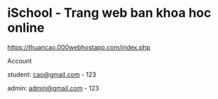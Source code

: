 # iSchool - Trang web ban khoa hoc online
https://thuancao.000webhostapp.com/index.php

Account

  student: cao@gmail.com - 123
  
  
  admin: admin@gmail.com - 123
